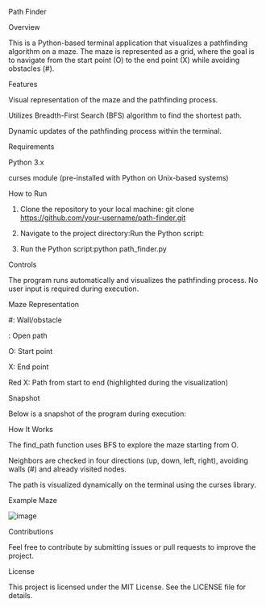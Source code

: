 Path Finder

Overview

This is a Python-based terminal application that visualizes a pathfinding algorithm on a maze. The maze is represented as a grid, where the goal is to navigate from the start point (O) to the end point (X) while avoiding obstacles (#).

Features

Visual representation of the maze and the pathfinding process.

Utilizes Breadth-First Search (BFS) algorithm to find the shortest path.

Dynamic updates of the pathfinding process within the terminal.

Requirements

Python 3.x

curses module (pre-installed with Python on Unix-based systems)

How to Run

1. Clone the repository to your local machine: git clone https://github.com/your-username/path-finder.git

2. Navigate to the project directory:Run the Python script:

3. Run the Python script:python path_finder.py

Controls

The program runs automatically and visualizes the pathfinding process. No user input is required during execution.

Maze Representation

#: Wall/obstacle

 : Open path

O: Start point

X: End point

Red X: Path from start to end (highlighted during the visualization)

Snapshot

Below is a snapshot of the program during execution:



How It Works

The find_path function uses BFS to explore the maze starting from O.

Neighbors are checked in four directions (up, down, left, right), avoiding walls (#) and already visited nodes.

The path is visualized dynamically on the terminal using the curses library.

Example Maze


![image](https://github.com/user-attachments/assets/e49f830d-1668-452f-a6c8-5eb6a1485f42)

Contributions

Feel free to contribute by submitting issues or pull requests to improve the project.

License

This project is licensed under the MIT License. See the LICENSE file for details.
